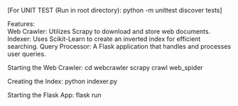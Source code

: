 [For UNIT TEST (Run in root directory): python -m unittest discover tests]

Features:  
Web Crawler: Utilizes Scrapy to download and store web documents.
Indexer: Uses Scikit-Learn to create an inverted index for efficient searching.
Query Processor: A Flask application that handles and processes user queries.

Starting the Web Crawler:
cd webcrawler
scrapy crawl web_spider

Creating the Index:
python indexer.py

Starting the Flask App:
flask run


